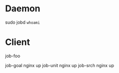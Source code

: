Daemon
======
sudo jobd `whoami`

Client
======
job-foo <target> <status>

job-goal nginx up
job-unit nginx up
job-srch nginx up
